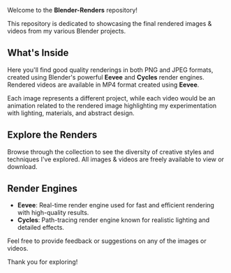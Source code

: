 Welcome to the **Blender-Renders** repository! 

This repository is dedicated to showcasing the final rendered images & videos from my various Blender projects.

## What's Inside
Here you'll find good quality renderings in both PNG and JPEG formats, created using Blender's powerful **Eevee** and **Cycles** render engines. Rendered videos are available in MP4 format created using **Eevee**.

Each image represents a different project, while each video would be an animation related to the rendered image highlighting my experimentation with lighting, materials, and abstract design.

## Explore the Renders
Browse through the collection to see the diversity of creative styles and techniques I've explored. All images & videos are freely available to view or download.

## Render Engines
- **Eevee**: Real-time render engine used for fast and efficient rendering with high-quality results.
- **Cycles**: Path-tracing render engine known for realistic lighting and detailed effects.

Feel free to provide feedback or suggestions on any of the images or videos. 

Thank you for exploring!
